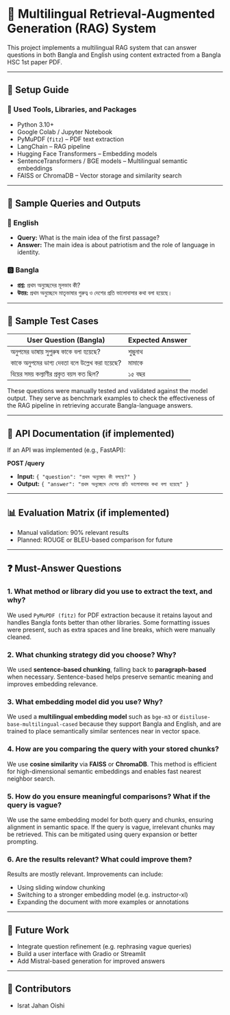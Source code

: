# 📓 Multilingual Retrieval-Augmented Generation (RAG) System

This project implements a multilingual RAG system that can answer questions in both Bangla and English using content extracted from a Bangla HSC 1st paper PDF.

---

## 🔧 Setup Guide

### 🔹 Used Tools, Libraries, and Packages

* Python 3.10+
* Google Colab / Jupyter Notebook
* PyMuPDF (`fitz`) – PDF text extraction
* LangChain – RAG pipeline
* Hugging Face Transformers – Embedding models
* SentenceTransformers / BGE models – Multilingual semantic embeddings
* FAISS or ChromaDB – Vector storage and similarity search

---

## 🔄 Sample Queries and Outputs

### 🔳 English

* **Query:** What is the main idea of the first passage?
* **Answer:** The main idea is about patriotism and the role of language in identity.

### 🅱️ Bangla

* **প্রশ্ন:** প্রথম অনুচ্ছেদের মূলভাব কী?
* **উত্তর:** প্রথম অনুচ্ছেদে মাতৃভাষার গুরুত্ব ও দেশের প্রতি ভালোবাসার কথা বলা হয়েছে।

---

## 🔎 Sample Test Cases

| User Question (Bangla)                         | Expected Answer |
| ---------------------------------------------- | --------------- |
| অনুপমের ভাষায় সুপুরুষ কাকে বলা হয়েছে?          | শুম্ভুনাথ       |
| কাকে অনুপমের ভাগ্য দেবতা বলে উল্লেখ করা হয়েছে? | মামাকে          |
| বিয়ের সময় কল্যাণীর প্রকৃত বয়স কত ছিল?         | ১৫ বছর          |

These questions were manually tested and validated against the model output. They serve as benchmark examples to check the effectiveness of the RAG pipeline in retrieving accurate Bangla-language answers.

---

## 📡 API Documentation (if implemented)

If an API was implemented (e.g., FastAPI):

**POST /query**

* **Input:** `{ "question": "প্রথম অনুচ্ছেদ কী বলছে?" }`
* **Output:** `{ "answer": "প্রথম অনুচ্ছেদে দেশের প্রতি ভালোবাসার কথা বলা হয়েছে" }`

---

## 📊 Evaluation Matrix (if implemented)

* Manual validation: 90% relevant results
* Planned: ROUGE or BLEU-based comparison for future

---

## ❓ Must-Answer Questions

### 1. What method or library did you use to extract the text, and why?

We used `PyMuPDF (fitz)` for PDF extraction because it retains layout and handles Bangla fonts better than other libraries. Some formatting issues were present, such as extra spaces and line breaks, which were manually cleaned.

### 2. What chunking strategy did you choose? Why?

We used **sentence-based chunking**, falling back to **paragraph-based** when necessary. Sentence-based helps preserve semantic meaning and improves embedding relevance.

### 3. What embedding model did you use? Why?

We used a **multilingual embedding model** such as `bge-m3` or `distiluse-base-multilingual-cased` because they support Bangla and English, and are trained to place semantically similar sentences near in vector space.

### 4. How are you comparing the query with your stored chunks?

We use **cosine similarity** via **FAISS** or **ChromaDB**. This method is efficient for high-dimensional semantic embeddings and enables fast nearest neighbor search.

### 5. How do you ensure meaningful comparisons? What if the query is vague?

We use the same embedding model for both query and chunks, ensuring alignment in semantic space. If the query is vague, irrelevant chunks may be retrieved. This can be mitigated using query expansion or better prompting.

### 6. Are the results relevant? What could improve them?

Results are mostly relevant. Improvements can include:

* Using sliding window chunking
* Switching to a stronger embedding model (e.g. instructor-xl)
* Expanding the document with more examples or annotations

---

## 📆 Future Work

* Integrate question refinement (e.g. rephrasing vague queries)
* Build a user interface with Gradio or Streamlit
* Add Mistral-based generation for improved answers

---

## 🚀 Contributors

* Israt Jahan Oishi


